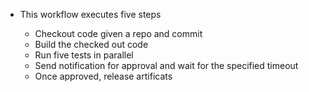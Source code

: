 * This workflow executes five steps

  * Checkout code given a repo and commit
  * Build the checked out code
  * Run five tests in parallel 
  * Send notification for approval and wait for the specified timeout
  * Once approved, release artificats 
